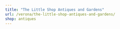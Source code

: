 ```yaml
---
title: "The Little Shop Antiques and Gardens"
url: /verona/the-little-shop-antiques-and-gardens/
shop: antiques
---
```


